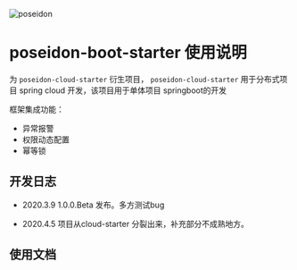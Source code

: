 ![poseidon](https://github.com/muggle0/poseidon-cloud/blob/master/project-document/png/factory.jpg?raw=true) 


# poseidon-boot-starter 使用说明
为 `poseidon-cloud-starter` 衍生项目， `poseidon-cloud-starter` 用于分布式项目 spring cloud 开发，该项目用于单体项目 springboot的开发

框架集成功能：

- 异常报警
- 权限动态配置
- 幂等锁

## 开发日志

- 2020.3.9 1.0.0.Beta 发布。多方测试bug

- 2020.4.5 项目从cloud-starter 分裂出来，补充部分不成熟地方。

## 使用文档

